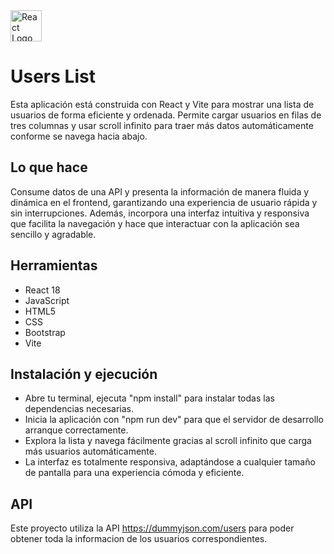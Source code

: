 <img src="https://upload.wikimedia.org/wikipedia/commons/a/a7/React-icon.svg" alt="React Logo" width="50" />




# Users List

Esta aplicación está construida con React y Vite para mostrar una lista de usuarios de forma eficiente y ordenada. Permite cargar usuarios en filas de tres columnas y usar scroll infinito para traer más datos automáticamente conforme se navega hacia abajo.

## Lo que hace

Consume datos de una API y presenta la información de manera fluida y dinámica en el frontend, garantizando una experiencia de usuario rápida y sin interrupciones. Además, incorpora una interfaz intuitiva y responsiva que facilita la navegación y hace que interactuar con la aplicación sea sencillo y agradable.

## Herramientas

- React 18
- JavaScript
- HTML5
- CSS
- Bootstrap
- Vite

## Instalación y ejecución

- Abre tu terminal, ejecuta "npm install" para instalar todas las dependencias necesarias.
- Inicia la aplicación con "npm run dev" para que el servidor de desarrollo arranque correctamente.
- Explora la lista y navega fácilmente gracias al scroll infinito que carga más usuarios automáticamente.
- La interfaz es totalmente responsiva, adaptándose a cualquier tamaño de pantalla para una experiencia cómoda y eficiente.

## API

Este proyecto utiliza la API https://dummyjson.com/users para poder obtener toda la informacion de los usuarios correspondientes.
